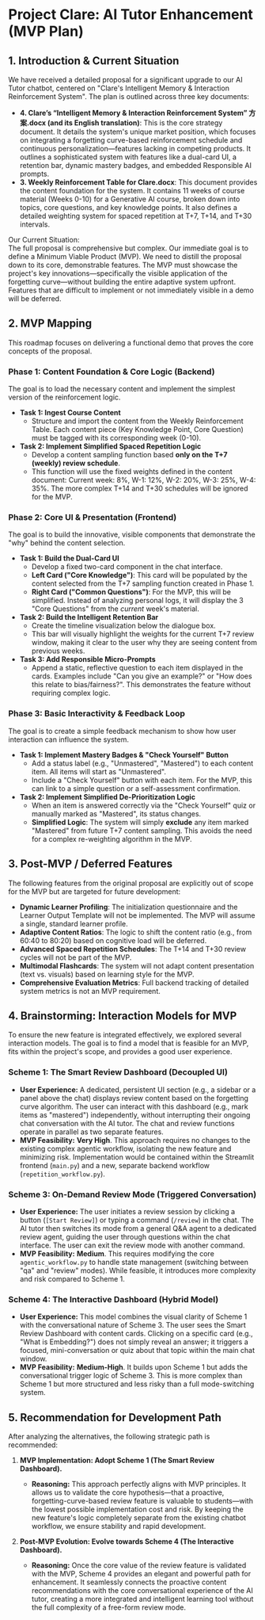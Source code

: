 # **Project Clare: AI Tutor Enhancement (MVP Plan)**

## **1\. Introduction & Current Situation**

We have received a detailed proposal for a significant upgrade to our AI Tutor chatbot, centered on "Clare's Intelligent Memory & Interaction Reinforcement System". The plan is outlined across three key documents:

* **4\. Clare’s “Intelligent Memory & Interaction Reinforcement System” 方案.docx (and its English translation)**: This is the core strategy document. It details the system's unique market position, which focuses on integrating a forgetting curve-based reinforcement schedule and continuous personalization—features lacking in competing products. It outlines a sophisticated system with features like a dual-card UI, a retention bar, dynamic mastery badges, and embedded Responsible AI prompts.  
* **3\. Weekly Reinforcement Table for Clare.docx**: This document provides the content foundation for the system. It contains 11 weeks of course material (Weeks 0-10) for a Generative AI course, broken down into topics, core questions, and key knowledge points. It also defines a detailed weighting system for spaced repetition at T+7, T+14, and T+30 intervals.

Our Current Situation:  
The full proposal is comprehensive but complex. Our immediate goal is to define a Minimum Viable Product (MVP). We need to distill the proposal down to its core, demonstrable features. The MVP must showcase the project's key innovations—specifically the visible application of the forgetting curve—without building the entire adaptive system upfront. Features that are difficult to implement or not immediately visible in a demo will be deferred.

## **2\. MVP Mapping**

This roadmap focuses on delivering a functional demo that proves the core concepts of the proposal.

### **Phase 1: Content Foundation & Core Logic (Backend)**

The goal is to load the necessary content and implement the simplest version of the reinforcement logic.

* **Task 1: Ingest Course Content**  
  * Structure and import the content from the Weekly Reinforcement Table. Each content piece (Key Knowledge Point, Core Question) must be tagged with its corresponding week (0-10).  
* **Task 2: Implement Simplified Spaced Repetition Logic**  
  * Develop a content sampling function based **only on the T+7 (weekly) review schedule**.  
  * This function will use the fixed weights defined in the content document: Current week: 8%, W-1: 12%, W-2: 20%, W-3: 25%, W-4: 35%. The more complex T+14 and T+30 schedules will be ignored for the MVP.

### **Phase 2: Core UI & Presentation (Frontend)**

The goal is to build the innovative, visible components that demonstrate the "why" behind the content selection.

* **Task 1: Build the Dual-Card UI**  
  * Develop a fixed two-card component in the chat interface.  
  * **Left Card ("Core Knowledge")**: This card will be populated by the content selected from the T+7 sampling function created in Phase 1\.  
  * **Right Card ("Common Questions")**: For the MVP, this will be simplified. Instead of analyzing personal logs, it will display the 3 "Core Questions" from the *current* week's material.  
* **Task 2: Build the Intelligent Retention Bar**  
  * Create the timeline visualization below the dialogue box.  
  * This bar will visually highlight the weights for the current T+7 review window, making it clear to the user why they are seeing content from previous weeks.  
* **Task 3: Add Responsible Micro-Prompts**  
  * Append a static, reflective question to each item displayed in the cards. Examples include "Can you give an example?" or "How does this relate to bias/fairness?". This demonstrates the feature without requiring complex logic.

### **Phase 3: Basic Interactivity & Feedback Loop**

The goal is to create a simple feedback mechanism to show how user interaction can influence the system.

* **Task 1: Implement Mastery Badges & "Check Yourself" Button**  
  * Add a status label (e.g., "Unmastered", "Mastered") to each content item. All items will start as "Unmastered".  
  * Include a "Check Yourself" button with each item. For the MVP, this can link to a simple question or a self-assessment confirmation.  
* **Task 2: Implement Simplified De-Prioritization Logic**  
  * When an item is answered correctly via the "Check Yourself" quiz or manually marked as "Mastered", its status changes.  
  * **Simplified Logic**: The system will simply **exclude** any item marked "Mastered" from future T+7 content sampling. This avoids the need for a complex re-weighting algorithm in the MVP.

## **3\. Post-MVP / Deferred Features**

The following features from the original proposal are explicitly out of scope for the MVP but are targeted for future development:

* **Dynamic Learner Profiling**: The initialization questionnaire and the Learner Output Template will not be implemented. The MVP will assume a single, standard learner profile.  
* **Adaptive Content Ratios**: The logic to shift the content ratio (e.g., from 60:40 to 80:20) based on cognitive load will be deferred.  
* **Advanced Spaced Repetition Schedules**: The T+14 and T+30 review cycles will not be part of the MVP.  
* **Multimodal Flashcards**: The system will not adapt content presentation (text vs. visuals) based on learning style for the MVP.  
* **Comprehensive Evaluation Metrics**: Full backend tracking of detailed system metrics is not an MVP requirement.

## **4\. Brainstorming: Interaction Models for MVP**

To ensure the new feature is integrated effectively, we explored several interaction models. The goal is to find a model that is feasible for an MVP, fits within the project's scope, and provides a good user experience.

### **Scheme 1: The Smart Review Dashboard (Decoupled UI)**

*   **User Experience:** A dedicated, persistent UI section (e.g., a sidebar or a panel above the chat) displays review content based on the forgetting curve algorithm. The user can interact with this dashboard (e.g., mark items as "mastered") independently, without interrupting their ongoing chat conversation with the AI tutor. The chat and review functions operate in parallel as two separate features.
*   **MVP Feasibility:** **Very High**. This approach requires no changes to the existing complex agentic workflow, isolating the new feature and minimizing risk. Implementation would be contained within the Streamlit frontend (`main.py`) and a new, separate backend workflow (`repetition_workflow.py`).

### **Scheme 3: On-Demand Review Mode (Triggered Conversation)**

*   **User Experience:** The user initiates a review session by clicking a button (`[Start Review]`) or typing a command (`/review`) in the chat. The AI tutor then switches its mode from a general Q&A agent to a dedicated review agent, guiding the user through questions within the chat interface. The user can exit the review mode with another command.
*   **MVP Feasibility:** **Medium**. This requires modifying the core `agentic_workflow.py` to handle state management (switching between "qa" and "review" modes). While feasible, it introduces more complexity and risk compared to Scheme 1.

### **Scheme 4: The Interactive Dashboard (Hybrid Model)**

*   **User Experience:** This model combines the visual clarity of Scheme 1 with the conversational nature of Scheme 3. The user sees the Smart Review Dashboard with content cards. Clicking on a specific card (e.g., "What is Embedding?") does not simply reveal an answer; it triggers a focused, mini-conversation or quiz about that topic within the main chat window.
*   **MVP Feasibility:** **Medium-High**. It builds upon Scheme 1 but adds the conversational trigger logic of Scheme 3. This is more complex than Scheme 1 but more structured and less risky than a full mode-switching system.

## **5\. Recommendation for Development Path**

After analyzing the alternatives, the following strategic path is recommended:

1.  **MVP Implementation: Adopt Scheme 1 (The Smart Review Dashboard).**
    *   **Reasoning:** This approach perfectly aligns with MVP principles. It allows us to validate the core hypothesis—that a proactive, forgetting-curve-based review feature is valuable to students—with the lowest possible implementation cost and risk. By keeping the new feature's logic completely separate from the existing chatbot workflow, we ensure stability and rapid development.

2.  **Post-MVP Evolution: Evolve towards Scheme 4 (The Interactive Dashboard).**
    *   **Reasoning:** Once the core value of the review feature is validated with the MVP, Scheme 4 provides an elegant and powerful path for enhancement. It seamlessly connects the proactive content recommendations with the core conversational experience of the AI tutor, creating a more integrated and intelligent learning tool without the full complexity of a free-form review mode.
